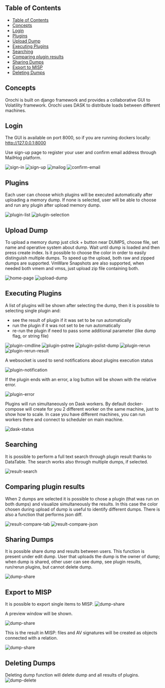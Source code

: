 ## Table of Contents

- [Table of Contents](#table-of-contents)
- [Concepts](#concepts)
- [Login](#login)
- [Plugins](#plugins)
- [Upload Dump](#upload-dump)
- [Executing Plugins](#executing-plugins)
- [Searching](#searching)
- [Comparing plugin results](#comparing-plugin-results)
- [Sharing Dumps](#sharing-dumps)
- [Export to MISP](#export-to-misp)
- [Deleting Dumps](#deleting-dumps)

## Concepts

Orochi is built on django framework and provides a collaborative GUI to Volatility framework.
Orochi uses DASK to distribute loads between different machines.

## Login

The GUI is available on port 8000, so if you are running dockers locally: http://127.0.0.1:8000

Use sign-up page to register your user and confirm email address through MailHog platform.

![sign-in](images/001_sign_in.png)
![sign-up](images/002_sign_up.png)
![mailog](images/003_mailhog_mail.png)
![confirm-email](images/004_confirm_email.png)
## Plugins

Each user can choose which plugins will be executed automatically after uploading a memory dump. If none is selected, user will be able to choose and run any plugin after upload memory dump.

![plugin-list](images/006_user_plugin_list.png)
![plugin-selection](images/007_user_plugin_filter&selection.png)

## Upload Dump

To upload a memory dump just click + button near DUMPS, choose file, set name and operative system about dump.
Wait until dump is loaded and then press create index.
Is it possible to choose the color in order to easily distinguish multiple dumps.
To speed up the upload, both raw and zipped dumps are supported.
VmWare Snapshots are also supported, when needed both vmem and vmss, just upload zip file containing both.

![home-page](images/005_home_page.png)
![upload-dump](images/008_upload_dump.png)

## Executing Plugins

A list of plugins will be shown after selecting the dump, then it is possible to selecting single plugin and:
- see the result of plugin if it was set to be run automatically
- run the plugin if it was not set to be run automatically
- re-run the plugin if need to pass some additional parameter (like dump flag, or string file)



![plugin-cmdline](images/010_plugin_result_cmdline.png)
![plugin-pstree](images/011_plugin_result_pstree.png)
![plugin-pslist-dump](images/012_plugin_pslist_dump.png)
![plugin-rerun](images/013_rerun_plugin.png)
![plugin-rerun-result](images/014_rerun_plugin_result.png)

A websocket is used to send notifications about plugins execution status

![plugin-notification](images/015_plugin_notifications.png)

If the plugin ends with an error, a log button will be shown with the relative error.

![plugin-error](images/020_error_log.png)


Plugins will run simultaneously on Dask workers.
By default docker-compose will create for you 2 different worker on the same machine, just to show how to scale. In case you have different machines, you can run workers there and connect to scheduler on main machine.

![dask-status](images/009_dask_status.png)

## Searching

It is possible to perform a full text search through plugin result  thanks to DataTable.
The search works also through multiple dumps, if selected.

![result-search](images/017_plugin_result_search.png)

## Comparing plugin results

When 2 dumps are selected it is possible to chose a plugin (that was run on both dumps) and visualize simultaneously the results.
In this case the color chosen during upload of dump is useful to identify different dumps.
There is also a function that performs json diff.

![result-compare-tab](images/018_results_tab_compare.png)
![result-compare-json](images/019_results_json_compare.png)

## Sharing Dumps

It is possible share dump and results between users.
This function is present under edit dump.
User that uploads the dump is the owner of dump; when dump is shared, other user can see dump, see plugin results, run/rerun plugins, but cannot delete dump.

![dump-share](images/016_users_share_dump.png)

## Export to MISP

It is possible to export single items to MISP.
![dump-share](images/048_misp_export.png)

A preview window will be shown.

![dump-share](images/049_misp_export.png)

This is the result in MISP: files and AV signatures will be created as objects connected with a relation.

![dump-share](images/050_misp_export.png)

## Deleting Dumps

Deleting dump function will delete dump and all results of plugins.
![dump-delete](images/021_dump_delete.png)